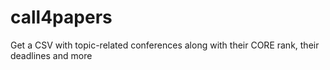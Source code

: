 # call4papers
Get a CSV with topic-related conferences along with their CORE rank, their deadlines and more

